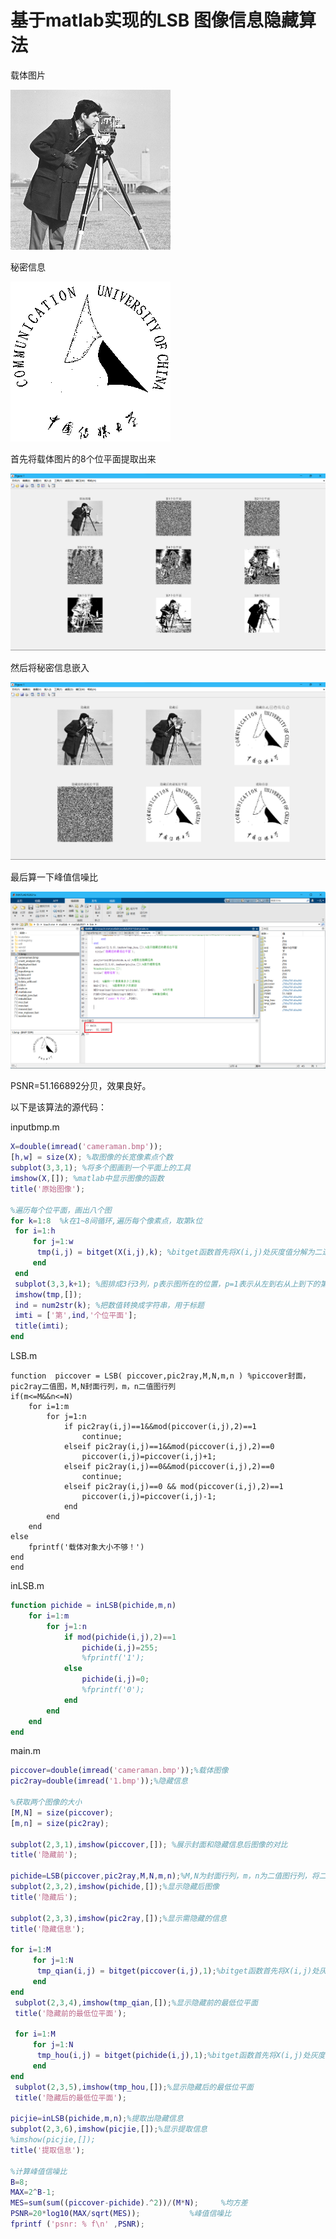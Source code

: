 # 基于matlab实现的LSB 图像信息隐藏算法

载体图片

![](https://raw.githubusercontent.com/Lime-Cocoa/shellexample/main/cameraman.bmp )

秘密信息

![](https://raw.githubusercontent.com/Lime-Cocoa/shellexample/main/1.bmp )

首先将载体图片的8个位平面提取出来

![](https://github.com/Lime-Cocoa/shellexample/blob/main/1.png?raw=true)

然后将秘密信息嵌入

![](https://github.com/Lime-Cocoa/shellexample/blob/main/2.png?raw=true)

最后算一下峰值信噪比

![](https://github.com/Lime-Cocoa/shellexample/blob/main/3.png?raw=true)

PSNR=51.166892分贝，效果良好。

以下是该算法的源代码：


inputbmp.m

```matlab
X=double(imread('cameraman.bmp'));
[h,w] = size(X); %取图像的长宽像素点个数
subplot(3,3,1); %将多个图画到一个平面上的工具
imshow(X,[]); %matlab中显示图像的函数
title('原始图像');

%遍历每个位平面，画出八个图
for k=1:8  %k在1~8间循环,遍历每个像素点，取第k位
 for i=1:h 
     for j=1:w
      tmp(i,j) = bitget(X(i,j),k); %bitget函数首先将X(i,j)处灰度值分解为二进制串，然后取第k位
     end
 end
 subplot(3,3,k+1); %图排成3行3列，p表示图所在的位置，p=1表示从左到右从上到下的第一个位置。
 imshow(tmp,[]);
 ind = num2str(k); %把数值转换成字符串，用于标题
 imti = ['第',ind,'个位平面'];
 title(imti);
end
```

LSB.m

```natlab
function  piccover = LSB( piccover,pic2ray,M,N,m,n ) %piccover封面，pic2ray二值图，M,N封面行列，m，n二值图行列
if(m<=M&&n<=N)
    for i=1:m
        for j=1:n
            if pic2ray(i,j)==1&&mod(piccover(i,j),2)==1
                continue;
            elseif pic2ray(i,j)==1&&mod(piccover(i,j),2)==0
                piccover(i,j)=piccover(i,j)+1;
            elseif pic2ray(i,j)==0&&mod(piccover(i,j),2)==0
                continue;
            elseif pic2ray(i,j)==0 && mod(piccover(i,j),2)==1
                piccover(i,j)=piccover(i,j)-1;
            end
        end         
    end
else
    fprintf('载体对象大小不够！')
end
end
```

inLSB.m

```matlab
function pichide = inLSB(pichide,m,n)
    for i=1:m
        for j=1:n
            if mod(pichide(i,j),2)==1
                pichide(i,j)=255;
                %fprintf('1');
            else
                pichide(i,j)=0;
                %fprintf('0');
            end
        end
    end
end
```

main.m

```matlab
piccover=double(imread('cameraman.bmp'));%载体图像
pic2ray=double(imread('1.bmp'));%隐藏信息

%获取两个图像的大小
[M,N] = size(piccover);
[m,n] = size(pic2ray);

subplot(2,3,1),imshow(piccover,[]); %展示封面和隐藏信息后图像的对比
title('隐藏前');

pichide=LSB(piccover,pic2ray,M,N,m,n);%M,N为封面行列，m，n为二值图行列，将二值图隐写进封面中
subplot(2,3,2),imshow(pichide,[]);%显示隐藏后图像
title('隐藏后');

subplot(2,3,3),imshow(pic2ray,[]);%显示需隐藏的信息
title('隐藏信息');

for i=1:M
     for j=1:N
      tmp_qian(i,j) = bitget(piccover(i,j),1);%bitget函数首先将X(i,j)处灰度值分解为二进制串，然后取第1位
     end
end
 subplot(2,3,4),imshow(tmp_qian,[]);%显示隐藏前的最低位平面
 title('隐藏前的最低位平面');

 for i=1:M
     for j=1:N
      tmp_hou(i,j) = bitget(pichide(i,j),1);%bitget函数首先将X(i,j)处灰度值分解为二进制串，然后取第1位
     end
end
 subplot(2,3,5),imshow(tmp_hou,[]);%显示隐藏后的最低位平面
 title('隐藏后的最低位平面');

picjie=inLSB(pichide,m,n);%提取出隐藏信息
subplot(2,3,6),imshow(picjie,[]);%显示提取信息
%imshow(picjie,[]);
title('提取信息');

%计算峰值信噪比
B=8;  
MAX=2^B-1;         
MES=sum(sum((piccover-pichide).^2))/(M*N);     %均方差  
PSNR=20*log10(MAX/sqrt(MES));           %峰值信噪比
fprintf ('psnr: % f\n' ,PSNR); 
```

